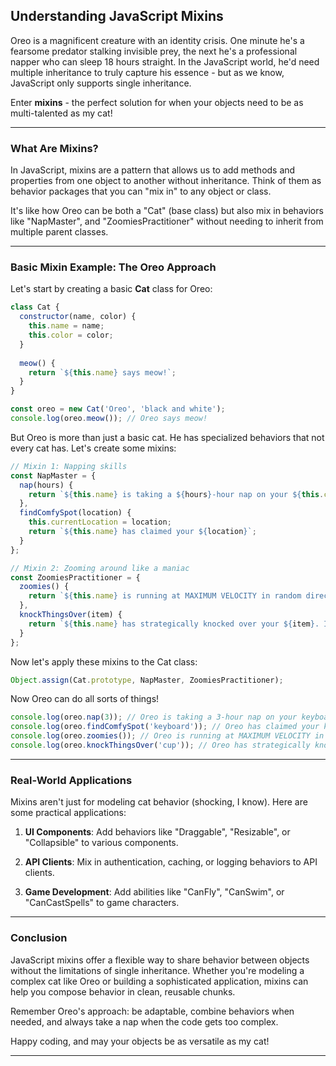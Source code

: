 ## Understanding JavaScript Mixins
Oreo is a magnificent creature with an identity crisis. One minute he's a fearsome predator stalking invisible prey, the next he's a professional napper who can sleep 18 hours straight. In the JavaScript world, he'd need multiple inheritance to truly capture his essence - but as we know, JavaScript only supports single inheritance. 

Enter **mixins** - the perfect solution for when your objects need to be as multi-talented as my cat!

---

### What Are Mixins?

In JavaScript, mixins are a pattern that allows us to add methods and properties from one object to another without inheritance. Think of them as behavior packages that you can "mix in" to any object or class.

It's like how Oreo can be both a "Cat" (base class) but also mix in behaviors like "NapMaster", and "ZoomiesPractitioner" without needing to inherit from multiple parent classes.

---

### Basic Mixin Example: The Oreo Approach

Let's start by creating a basic **Cat** class for Oreo:

```javascript
class Cat {
  constructor(name, color) {
    this.name = name;
    this.color = color;
  }
  
  meow() {
    return `${this.name} says meow!`;
  }
}

const oreo = new Cat('Oreo', 'black and white');
console.log(oreo.meow()); // Oreo says meow!
```

But Oreo is more than just a basic cat. He has specialized behaviors that not every cat has. Let's create some mixins:

```javascript
// Mixin 1: Napping skills
const NapMaster = {
  nap(hours) {
    return `${this.name} is taking a ${hours}-hour nap on your ${this.currentLocation}`;
  },
  findComfySpot(location) {
    this.currentLocation = location;
    return `${this.name} has claimed your ${location}`;
  }
};

// Mixin 2: Zooming around like a maniac
const ZoomiesPractitioner = {
  zoomies() {
    return `${this.name} is running at MAXIMUM VELOCITY in random directions!`;
  },
  knockThingsOver(item) {
    return `${this.name} has strategically knocked over your ${item}. It's art.`;
  }
};
```

Now let's apply these mixins to the Cat class:

```javascript
Object.assign(Cat.prototype, NapMaster, ZoomiesPractitioner);
```

Now Oreo can do all sorts of things!

```javascript
console.log(oreo.nap(3)); // Oreo is taking a 3-hour nap on your keyboard
console.log(oreo.findComfySpot('keyboard')); // Oreo has claimed your keyboard
console.log(oreo.zoomies()); // Oreo is running at MAXIMUM VELOCITY in random directions!
console.log(oreo.knockThingsOver('cup')); // Oreo has strategically knocked over your cup. It's art.
```

---

### Real-World Applications

Mixins aren't just for modeling cat behavior (shocking, I know). Here are some practical applications:

1. **UI Components**: Add behaviors like "Draggable", "Resizable", or "Collapsible" to various components.

2. **API Clients**: Mix in authentication, caching, or logging behaviors to API clients.

3. **Game Development**: Add abilities like "CanFly", "CanSwim", or "CanCastSpells" to game characters.

---

### Conclusion

JavaScript mixins offer a flexible way to share behavior between objects without the limitations of single inheritance. Whether you're modeling a complex cat like Oreo or building a sophisticated application, mixins can help you compose behavior in clean, reusable chunks.

Remember Oreo's approach: be adaptable, combine behaviors when needed, and always take a nap when the code gets too complex.

Happy coding, and may your objects be as versatile as my cat!

---